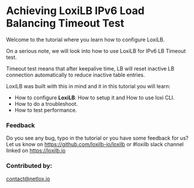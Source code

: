 #  Achieving LoxiLB IPv6 Load Balancing Timeout Test

Welcome to the tutorial where you learn how to configure LoxiLB.

On a serious note, we will look into how to use LoxiLB for IPv6 LB Timeout test. 

Timeout test means that after keepalive time, LB will reset inactive LB connection automatically to reduce inactive table entries.

LoxiLB was built with this in mind and it in this tutorial you will learn:

* How to configure **LoxiLB**: How to setup it and How to use loxi CLI.
* How to do a troubleshoot.
* How to test performance.

### Feedback

Do you see any bug, typo in the tutorial or you have some feedback for us?
Let us know on https://github.com/loxilb-io/loxilb or #loxilb slack channel linked on https://loxilb.io

### Contributed by:
contact@netlox.io

